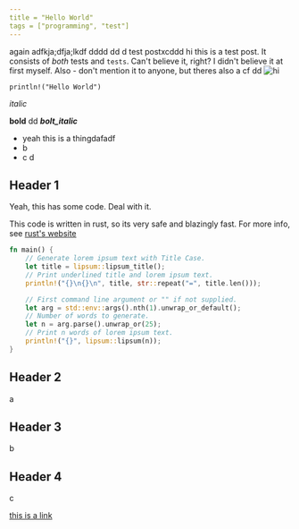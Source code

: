 ```yaml
---
title = "Hello World"
tags = ["programming", "test"]
---
```

again
adfkja;dfja;lkdf dddd dd d
test postxcddd
hi this is a test post. It consists of _both_ tests and `tests`. Can't believe it, right?
I didn't believe it at first myself. Also - don't mention it to anyone, but theres also a
cf dd
![hi](/static/assets/neat.excalidraw.svg)

`println!("Hello World")`

_italic_

**bold**
dd
**_bolt_italic_**

-   yeah this is a thingdafadf
-   b
-   c d

## Header 1

Yeah, this has some code. Deal with it.

<div class="blog-note">
    This code is written in rust, so its very safe and blazingly fast. For more info, see <a href="https://rust-lang.org">rust's website</a>
</div>

```rust
fn main() {
    // Generate lorem ipsum text with Title Case.
    let title = lipsum::lipsum_title();
    // Print underlined title and lorem ipsum text.
    println!("{}\n{}\n", title, str::repeat("=", title.len()));

    // First command line argument or "" if not supplied.
    let arg = std::env::args().nth(1).unwrap_or_default();
    // Number of words to generate.
    let n = arg.parse().unwrap_or(25);
    // Print n words of lorem ipsum text.
    println!("{}", lipsum::lipsum(n));
}
```

## Header 2

a

## Header 3

b

## Header 4

c

[this is a link](https://pydis.org)
